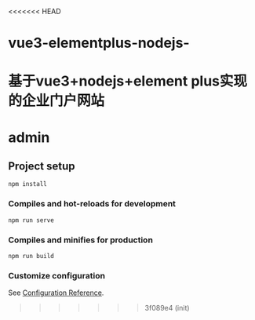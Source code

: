 <<<<<<< HEAD
# vue3-elementplus-nodejs-
基于vue3+nodejs+element plus实现的企业门户网站
=======
# admin

## Project setup
```
npm install
```

### Compiles and hot-reloads for development
```
npm run serve
```

### Compiles and minifies for production
```
npm run build
```

### Customize configuration
See [Configuration Reference](https://cli.vuejs.org/config/).
>>>>>>> 3f089e4 (init)
